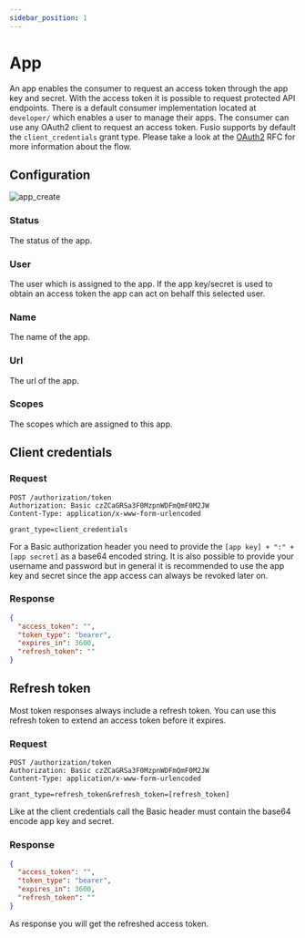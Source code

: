 ```yaml
---
sidebar_position: 1
---
```


# App

An app enables the consumer to request an access token through the app key and secret. With the access token it is
possible to request protected API endpoints. There is a default consumer implementation located at `developer/` which
enables a user to manage their apps. The consumer can use any OAuth2 client to request an access token. Fusio supports
by default the `client_credentials` grant type. Please take a look at the [OAuth2] RFC for more information about the
flow.

## Configuration

![app_create](/img/backend/consumer/app_create.png)

### Status

The status of the app.

### User

The user which is assigned to the app. If the app key/secret is used to obtain an access token the app can
act on behalf this selected user.

### Name

The name of the app.

### Url

The url of the app.

### Scopes

The scopes which are assigned to this app.

## Client credentials

### Request

```http request
POST /authorization/token
Authorization: Basic czZCaGRSa3F0MzpnWDFmQmF0M2JW
Content-Type: application/x-www-form-urlencoded

grant_type=client_credentials
```

For a Basic authorization header you need to provide the `[app key] + ":" + [app secret]` as a base64 encoded string. It is
also possible to provide your username and password but in general it is recommended to use the app key and secret since
the app access can always be revoked later on.

### Response

```json
{
  "access_token": "",
  "token_type": "bearer",
  "expires_in": 3600,
  "refresh_token": ""
}
```

## Refresh token

Most token responses always include a refresh token. You can use this refresh token to extend an access token before it
expires.

### Request

```http request
POST /authorization/token
Authorization: Basic czZCaGRSa3F0MzpnWDFmQmF0M2JW
Content-Type: application/x-www-form-urlencoded

grant_type=refresh_token&refresh_token=[refresh_token]
```

Like at the client credentials call the Basic header must contain the base64 encode app key and secret.

### Response

```json
{
  "access_token": "",
  "token_type": "bearer",
  "expires_in": 3600,
  "refresh_token": ""
}
```

As response you will get the refreshed access token.

[OAuth2]: https://tools.ietf.org/html/rfc6749
